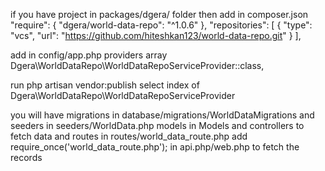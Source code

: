 if you have project in packages/dgera/ folder
then 
add in composer.json
"require": {
    "dgera/world-data-repo": "^1.0.6"
},
"repositories": [
    {
        "type": "vcs",
        "url": "https://github.com/hiteshkan123/world-data-repo.git"
    }
],

add in config/app.php providers array
Dgera\WorldDataRepo\WorldDataRepoServiceProvider::class,


run php artisan vendor:publish
select index of Dgera\WorldDataRepo\WorldDataRepoServiceProvider

you will have migrations in database/migrations/WorldDataMigrations
and seeders in seeders/WorldData.php
models in Models
and controllers to fetch data
and routes in routes/world_data_route.php
add require_once('world_data_route.php'); in api.php/web.php to fetch the records
